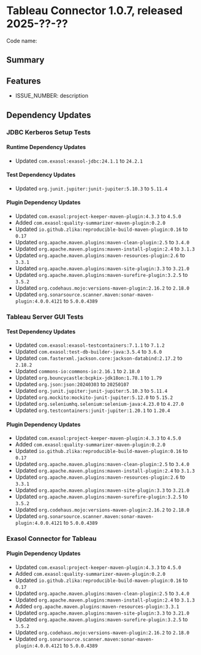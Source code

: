 # Tableau Connector 1.0.7, released 2025-??-??

Code name:

## Summary

## Features

* ISSUE_NUMBER: description

## Dependency Updates

### JDBC Kerberos Setup Tests

#### Runtime Dependency Updates

* Updated `com.exasol:exasol-jdbc:24.1.1` to `24.2.1`

#### Test Dependency Updates

* Updated `org.junit.jupiter:junit-jupiter:5.10.3` to `5.11.4`

#### Plugin Dependency Updates

* Updated `com.exasol:project-keeper-maven-plugin:4.3.3` to `4.5.0`
* Added `com.exasol:quality-summarizer-maven-plugin:0.2.0`
* Updated `io.github.zlika:reproducible-build-maven-plugin:0.16` to `0.17`
* Updated `org.apache.maven.plugins:maven-clean-plugin:2.5` to `3.4.0`
* Updated `org.apache.maven.plugins:maven-install-plugin:2.4` to `3.1.3`
* Updated `org.apache.maven.plugins:maven-resources-plugin:2.6` to `3.3.1`
* Updated `org.apache.maven.plugins:maven-site-plugin:3.3` to `3.21.0`
* Updated `org.apache.maven.plugins:maven-surefire-plugin:3.2.5` to `3.5.2`
* Updated `org.codehaus.mojo:versions-maven-plugin:2.16.2` to `2.18.0`
* Updated `org.sonarsource.scanner.maven:sonar-maven-plugin:4.0.0.4121` to `5.0.0.4389`

### Tableau Server GUI Tests

#### Test Dependency Updates

* Updated `com.exasol:exasol-testcontainers:7.1.1` to `7.1.2`
* Updated `com.exasol:test-db-builder-java:3.5.4` to `3.6.0`
* Updated `com.fasterxml.jackson.core:jackson-databind:2.17.2` to `2.18.2`
* Updated `commons-io:commons-io:2.16.1` to `2.18.0`
* Updated `org.bouncycastle:bcpkix-jdk18on:1.78.1` to `1.79`
* Updated `org.json:json:20240303` to `20250107`
* Updated `org.junit.jupiter:junit-jupiter:5.10.3` to `5.11.4`
* Updated `org.mockito:mockito-junit-jupiter:5.12.0` to `5.15.2`
* Updated `org.seleniumhq.selenium:selenium-java:4.23.0` to `4.27.0`
* Updated `org.testcontainers:junit-jupiter:1.20.1` to `1.20.4`

#### Plugin Dependency Updates

* Updated `com.exasol:project-keeper-maven-plugin:4.3.3` to `4.5.0`
* Added `com.exasol:quality-summarizer-maven-plugin:0.2.0`
* Updated `io.github.zlika:reproducible-build-maven-plugin:0.16` to `0.17`
* Updated `org.apache.maven.plugins:maven-clean-plugin:2.5` to `3.4.0`
* Updated `org.apache.maven.plugins:maven-install-plugin:2.4` to `3.1.3`
* Updated `org.apache.maven.plugins:maven-resources-plugin:2.6` to `3.3.1`
* Updated `org.apache.maven.plugins:maven-site-plugin:3.3` to `3.21.0`
* Updated `org.apache.maven.plugins:maven-surefire-plugin:3.2.5` to `3.5.2`
* Updated `org.codehaus.mojo:versions-maven-plugin:2.16.2` to `2.18.0`
* Updated `org.sonarsource.scanner.maven:sonar-maven-plugin:4.0.0.4121` to `5.0.0.4389`

### Exasol Connector for Tableau

#### Plugin Dependency Updates

* Updated `com.exasol:project-keeper-maven-plugin:4.3.3` to `4.5.0`
* Added `com.exasol:quality-summarizer-maven-plugin:0.2.0`
* Updated `io.github.zlika:reproducible-build-maven-plugin:0.16` to `0.17`
* Updated `org.apache.maven.plugins:maven-clean-plugin:2.5` to `3.4.0`
* Updated `org.apache.maven.plugins:maven-install-plugin:2.4` to `3.1.3`
* Added `org.apache.maven.plugins:maven-resources-plugin:3.3.1`
* Updated `org.apache.maven.plugins:maven-site-plugin:3.3` to `3.21.0`
* Updated `org.apache.maven.plugins:maven-surefire-plugin:3.2.5` to `3.5.2`
* Updated `org.codehaus.mojo:versions-maven-plugin:2.16.2` to `2.18.0`
* Updated `org.sonarsource.scanner.maven:sonar-maven-plugin:4.0.0.4121` to `5.0.0.4389`
